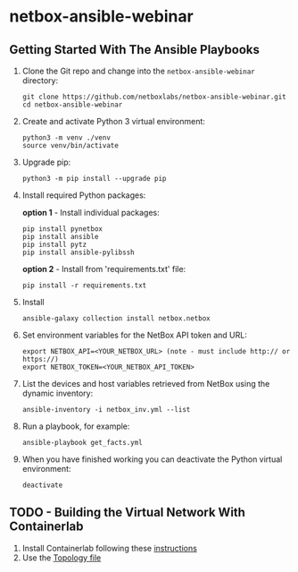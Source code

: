 # netbox-ansible-webinar

## Getting Started With The Ansible Playbooks

1. Clone the Git repo and change into the `netbox-ansible-webinar` directory:
    ```
    git clone https://github.com/netboxlabs/netbox-ansible-webinar.git
    cd netbox-ansible-webinar
    ```
2. Create and activate Python 3 virtual environment:
    ```
    python3 -m venv ./venv
    source venv/bin/activate
    ```
3. Upgrade pip:
    ```
    python3 -m pip install --upgrade pip
    ```
4. Install required Python packages:

    **option 1** - Install individual packages: 
    ```
    pip install pynetbox
    pip install ansible
    pip install pytz
    pip install ansible-pylibssh
    ```
    **option 2** - Install from 'requirements.txt' file: 
    ```
    pip install -r requirements.txt
    ```
5. Install
    ```
    ansible-galaxy collection install netbox.netbox
    ```
6. Set environment variables for the NetBox API token and URL:
    ```
    export NETBOX_API=<YOUR_NETBOX_URL> (note - must include http:// or https://) 
    export NETBOX_TOKEN=<YOUR_NETBOX_API_TOKEN>
    ```
7. List the devices and host variables retrieved from NetBox using the dynamic inventory: 
    ```
    ansible-inventory -i netbox_inv.yml --list
    ```
7. Run a playbook, for example: 
    ```
    ansible-playbook get_facts.yml
    ```
8. When you have finished working you can deactivate the Python virtual environment:
    ```
    deactivate
    ```

## TODO - Building the Virtual Network With Containerlab

1. Install Containerlab following these [instructions](https://containerlab.dev/install/)
2. Use the [Topology file](./containerlab/testlab.clab.yaml) 